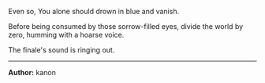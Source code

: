 Even so, You alone should drown in blue and vanish.

Before being consumed by those sorrow-filled eyes, divide the world by zero, humming with a hoarse voice.

The finale's sound is ringing out.

---
**Author:** kanon